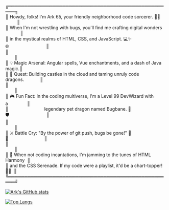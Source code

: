 ╔════════════════════════════════════════════════════╗  
║ Howdy, folks! I'm Ark 65, your friendly neighborhood code sorcerer. 🔮✨ &emsp;&emsp;&nbsp;&nbsp;║  
║ When I'm not wrestling with bugs, you'll find me crafting digital wonders &emsp;&emsp;&emsp;&nbsp;║  
║ in the mystical realms of HTML, CSS, and JavaScript. 💻✨🌐&emsp;&emsp;&emsp;&emsp;&emsp;&emsp;&emsp;&emsp;&nbsp;║  
║&emsp;&emsp;&emsp;&emsp;&emsp;&emsp;&emsp;&emsp;&emsp;&emsp;&emsp;&emsp;&emsp;&emsp;&emsp;&emsp;&emsp;&emsp;&emsp;&emsp;&emsp;&emsp;&emsp;&emsp;&emsp;&emsp;&emsp;&emsp;&emsp;&emsp;&emsp;&emsp;&emsp;&emsp;&emsp;&emsp;&emsp;║  
║ 💡 Magic Arsenal: Angular spells, Vue enchantments, and a dash of Java magic.║  
║ 🚀 Quest: Building castles in the cloud and taming unruly code dragons.&emsp;&emsp;&emsp;&nbsp;&nbsp;║  
║&emsp;&emsp;&emsp;&emsp;&emsp;&emsp;&emsp;&emsp;&emsp;&emsp;&emsp;&emsp;&emsp;&emsp;&emsp;&emsp;&emsp;&emsp;&emsp;&emsp;&emsp;&emsp;&emsp;&emsp;&emsp;&emsp;&emsp;&emsp;&emsp;&emsp;&emsp;&emsp;&emsp;&emsp;&emsp;&emsp;&emsp;║  
║ 🎮 Fun Fact: In the coding multiverse, I'm a Level 99 DevWizard with a&emsp;&emsp;&emsp;&emsp;&nbsp;║  
║&emsp;&emsp;&emsp;&emsp;&emsp;&emsp;&emsp;&emsp;legendary pet dragon named Bugbane. 🐉🛡️&emsp;&emsp;&emsp;&emsp;&emsp;&emsp;&emsp;&emsp;&nbsp;║  
║&emsp;&emsp;&emsp;&emsp;&emsp;&emsp;&emsp;&emsp;&emsp;&emsp;&emsp;&emsp;&emsp;&emsp;&emsp;&emsp;&emsp;&emsp;&emsp;&emsp;&emsp;&emsp;&emsp;&emsp;&emsp;&emsp;&emsp;&emsp;&emsp;&emsp;&emsp;&emsp;&emsp;&emsp;&emsp;&emsp;&emsp;║  
║ ⚔️ Battle Cry: "By the power of git push, bugs be gone!" 🤖💥&emsp;&emsp;&emsp;&emsp;&emsp;&emsp;&emsp;&emsp;║  
║&emsp;&emsp;&emsp;&emsp;&emsp;&emsp;&emsp;&emsp;&emsp;&emsp;&emsp;&emsp;&emsp;&emsp;&emsp;&emsp;&emsp;&emsp;&emsp;&emsp;&emsp;&emsp;&emsp;&emsp;&emsp;&emsp;&emsp;&emsp;&emsp;&emsp;&emsp;&emsp;&emsp;&emsp;&emsp;&emsp;&emsp;║  
║ 🎸 When not coding incantations, I'm jamming to the tunes of HTML Harmony &nbsp;║  
║    and the CSS Serenade. If my code were a playlist, it'd be a chart-topper!  🌈✨ &nbsp;║  
╚════════════════════════════════════════════════════╝

[![Ark's GitHub stats](https://github-readme-stats.vercel.app/api?username=ark-65&show_icons=true&theme=nightowl&count_private=true)](https://github.com/ark-65)

[![Top Langs](https://github-readme-stats.vercel.app/api/top-langs/?username=ark-65&theme=nightowl&hide=html,starlark,css,scss)](https://github.com/ark-65)

